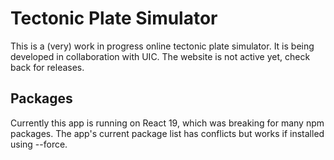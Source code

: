 # Tectonic Plate Simulator
This is a (very) work in progress online tectonic plate simulator. It is being developed in collaboration with UIC. The website is not active yet, check back for releases.

## Packages 
Currently this app is running on React 19, which was breaking for many npm packages. The app's current package list has conflicts but works if installed using --force. 